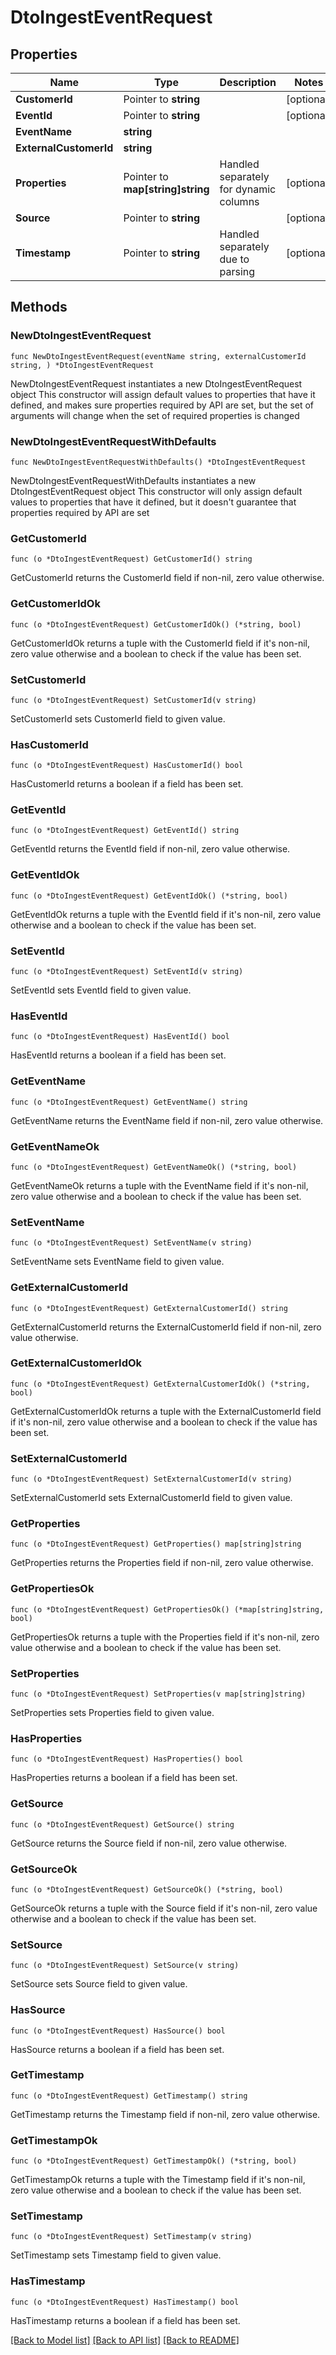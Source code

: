# DtoIngestEventRequest

## Properties

Name | Type | Description | Notes
------------ | ------------- | ------------- | -------------
**CustomerId** | Pointer to **string** |  | [optional] 
**EventId** | Pointer to **string** |  | [optional] 
**EventName** | **string** |  | 
**ExternalCustomerId** | **string** |  | 
**Properties** | Pointer to **map[string]string** | Handled separately for dynamic columns | [optional] 
**Source** | Pointer to **string** |  | [optional] 
**Timestamp** | Pointer to **string** | Handled separately due to parsing | [optional] 

## Methods

### NewDtoIngestEventRequest

`func NewDtoIngestEventRequest(eventName string, externalCustomerId string, ) *DtoIngestEventRequest`

NewDtoIngestEventRequest instantiates a new DtoIngestEventRequest object
This constructor will assign default values to properties that have it defined,
and makes sure properties required by API are set, but the set of arguments
will change when the set of required properties is changed

### NewDtoIngestEventRequestWithDefaults

`func NewDtoIngestEventRequestWithDefaults() *DtoIngestEventRequest`

NewDtoIngestEventRequestWithDefaults instantiates a new DtoIngestEventRequest object
This constructor will only assign default values to properties that have it defined,
but it doesn't guarantee that properties required by API are set

### GetCustomerId

`func (o *DtoIngestEventRequest) GetCustomerId() string`

GetCustomerId returns the CustomerId field if non-nil, zero value otherwise.

### GetCustomerIdOk

`func (o *DtoIngestEventRequest) GetCustomerIdOk() (*string, bool)`

GetCustomerIdOk returns a tuple with the CustomerId field if it's non-nil, zero value otherwise
and a boolean to check if the value has been set.

### SetCustomerId

`func (o *DtoIngestEventRequest) SetCustomerId(v string)`

SetCustomerId sets CustomerId field to given value.

### HasCustomerId

`func (o *DtoIngestEventRequest) HasCustomerId() bool`

HasCustomerId returns a boolean if a field has been set.

### GetEventId

`func (o *DtoIngestEventRequest) GetEventId() string`

GetEventId returns the EventId field if non-nil, zero value otherwise.

### GetEventIdOk

`func (o *DtoIngestEventRequest) GetEventIdOk() (*string, bool)`

GetEventIdOk returns a tuple with the EventId field if it's non-nil, zero value otherwise
and a boolean to check if the value has been set.

### SetEventId

`func (o *DtoIngestEventRequest) SetEventId(v string)`

SetEventId sets EventId field to given value.

### HasEventId

`func (o *DtoIngestEventRequest) HasEventId() bool`

HasEventId returns a boolean if a field has been set.

### GetEventName

`func (o *DtoIngestEventRequest) GetEventName() string`

GetEventName returns the EventName field if non-nil, zero value otherwise.

### GetEventNameOk

`func (o *DtoIngestEventRequest) GetEventNameOk() (*string, bool)`

GetEventNameOk returns a tuple with the EventName field if it's non-nil, zero value otherwise
and a boolean to check if the value has been set.

### SetEventName

`func (o *DtoIngestEventRequest) SetEventName(v string)`

SetEventName sets EventName field to given value.


### GetExternalCustomerId

`func (o *DtoIngestEventRequest) GetExternalCustomerId() string`

GetExternalCustomerId returns the ExternalCustomerId field if non-nil, zero value otherwise.

### GetExternalCustomerIdOk

`func (o *DtoIngestEventRequest) GetExternalCustomerIdOk() (*string, bool)`

GetExternalCustomerIdOk returns a tuple with the ExternalCustomerId field if it's non-nil, zero value otherwise
and a boolean to check if the value has been set.

### SetExternalCustomerId

`func (o *DtoIngestEventRequest) SetExternalCustomerId(v string)`

SetExternalCustomerId sets ExternalCustomerId field to given value.


### GetProperties

`func (o *DtoIngestEventRequest) GetProperties() map[string]string`

GetProperties returns the Properties field if non-nil, zero value otherwise.

### GetPropertiesOk

`func (o *DtoIngestEventRequest) GetPropertiesOk() (*map[string]string, bool)`

GetPropertiesOk returns a tuple with the Properties field if it's non-nil, zero value otherwise
and a boolean to check if the value has been set.

### SetProperties

`func (o *DtoIngestEventRequest) SetProperties(v map[string]string)`

SetProperties sets Properties field to given value.

### HasProperties

`func (o *DtoIngestEventRequest) HasProperties() bool`

HasProperties returns a boolean if a field has been set.

### GetSource

`func (o *DtoIngestEventRequest) GetSource() string`

GetSource returns the Source field if non-nil, zero value otherwise.

### GetSourceOk

`func (o *DtoIngestEventRequest) GetSourceOk() (*string, bool)`

GetSourceOk returns a tuple with the Source field if it's non-nil, zero value otherwise
and a boolean to check if the value has been set.

### SetSource

`func (o *DtoIngestEventRequest) SetSource(v string)`

SetSource sets Source field to given value.

### HasSource

`func (o *DtoIngestEventRequest) HasSource() bool`

HasSource returns a boolean if a field has been set.

### GetTimestamp

`func (o *DtoIngestEventRequest) GetTimestamp() string`

GetTimestamp returns the Timestamp field if non-nil, zero value otherwise.

### GetTimestampOk

`func (o *DtoIngestEventRequest) GetTimestampOk() (*string, bool)`

GetTimestampOk returns a tuple with the Timestamp field if it's non-nil, zero value otherwise
and a boolean to check if the value has been set.

### SetTimestamp

`func (o *DtoIngestEventRequest) SetTimestamp(v string)`

SetTimestamp sets Timestamp field to given value.

### HasTimestamp

`func (o *DtoIngestEventRequest) HasTimestamp() bool`

HasTimestamp returns a boolean if a field has been set.


[[Back to Model list]](../README.md#documentation-for-models) [[Back to API list]](../README.md#documentation-for-api-endpoints) [[Back to README]](../README.md)


